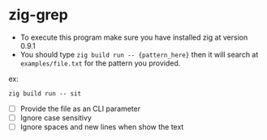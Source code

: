 # zig-grep

- To execute this program make sure you have installed zig at version 0.9.1
- You should type `zig build run -- {pattern_here}` then it will search at `examples/file.txt` for the pattern you provided.

ex:

```
zig build run -- sit
```

- [ ] Provide the file as an CLI parameter
- [ ] Ignore case sensitivy
- [ ] Ignore spaces and new lines when show the text

